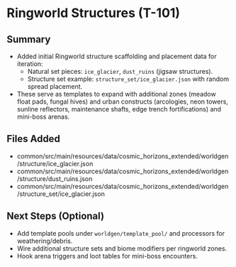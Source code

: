 # Ringworld Structures (T-101)

## Summary

- Added initial Ringworld structure scaffolding and placement data for iteration:
  - Natural set pieces: `ice_glacier`, `dust_ruins` (jigsaw structures).
  - Structure set example: `structure_set/ice_glacier.json` with random spread placement.
- These serve as templates to expand with additional zones (meadow float pads, fungal hives) and urban constructs (arcologies, neon towers, sunline reflectors, maintenance shafts, edge trench fortifications) and mini-boss arenas.

## Files Added

- common/src/main/resources/data/cosmic_horizons_extended/worldgen/structure/ice_glacier.json
- common/src/main/resources/data/cosmic_horizons_extended/worldgen/structure/dust_ruins.json
- common/src/main/resources/data/cosmic_horizons_extended/worldgen/structure_set/ice_glacier.json

## Next Steps (Optional)

- Add template pools under `worldgen/template_pool/` and processors for weathering/debris.
- Wire additional structure sets and biome modifiers per ringworld zones.
- Hook arena triggers and loot tables for mini-boss encounters.
